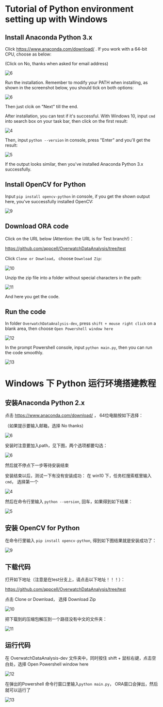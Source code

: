 # Tutorial of Python environment setting up with Windows

## Install Anaconda Python 3.x

Click https://www.anaconda.com/download/ . If you work with a 64-bit CPU, choose as below:

(Click on No, thanks when asked for email address)

![6](./docs/screenshots/6.png)

Run the installation. Remember to modify your PATH when installing, as shown in the screenshot below, you should tick on both options:

![6](./docs/screenshots/8.png)

Then just clcik on "Next" till the end.

After installation, you can test if it's successful. With Windows 10, input `cmd` into search box on your task bar, then click on the first result:

![4](./docs/screenshots/4.png)

Then, input `python --version` in console, press "Enter" and you'll get the result:

![5](./docs/screenshots/5.png)

If the output looks similar, then you've installed Anaconda Python 3.x successfully.

## Install OpenCV for Python

Input `pip install opencv-python` in console, if you get the shown output here, you've successfully installed OpenCV:

![9](./docs/screenshots/9.png)

## Download ORA code

Click on the URL below (Attention: the URL is for Test branch!)：

https://github.com/appcell/OverwatchDataAnalysis/tree/test

Click `Clone or Download`， choose `Download Zip`:

![10](./docs/screenshots/10.png)

Unzip the zip file into a folder without special characters in the path:

![11](./docs/screenshots/11.png)

And here you get the code.

## Run the code

In folder `OverwatchDataAnalysis-dev`, press `shift + mouse right click` on a blank area, then choose `Open Powershell window here`

![12](./docs/screenshots/12.png)

In the prompt Powershell console, input `python main.py`, then you can run the code smoothly.

![13](./docs/screenshots/13.png)



# Windows 下 Python 运行环境搭建教程

## 安装Anaconda Python 2.x

点击 https://www.anaconda.com/download/ ， 64位电脑按如下选择：

（如果提示要输入邮箱，选择 No thanks)

![6](./docs/screenshots/6.png)

安装时注意要加入path，见下图，两个选项都要勾选：

![6](./docs/screenshots/8.png)

然后就不停点下一步等待安装结束

安装结束以后，测试一下有没有安装成功： 在 win10 下，任务栏搜索框里输入 `cmd`， 选择第一个

![4](./docs/screenshots/4.png)

然后在命令行里输入 `python --version`, 回车，如果得到如下结果：

![5](./docs/screenshots/5.png)

## 安装 OpenCV for Python

在命令行里输入 `pip install opencv-python`, 得到如下图结果就是安装成功了：

![9](./docs/screenshots/9.png)

## 下载代码

打开如下地址（注意是在test分支上，请点击以下地址！！！）：

https://github.com/appcell/OverwatchDataAnalysis/tree/test

点击 Clone or Download， 选择 Download Zip

![10](./docs/screenshots/10.png)

把下载到的压缩包解压到一个路径没有中文的文件夹：

![11](./docs/screenshots/11.png)

## 运行代码

在 OverwatchDataAnalysis-dev 文件夹中，同时按住 shift + 鼠标右键，点击空白处，选择 Open Powershell window here

![12](./docs/screenshots/12.png)

在弹出的Powershell 命令行窗口里输入`python main.py`， ORA窗口会弹出，然后就可以运行了

![13](./docs/screenshots/13.png)










